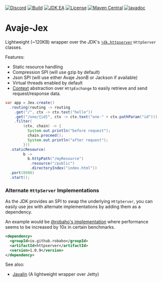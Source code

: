 [![Discord](https://img.shields.io/discord/1074074312421683250?color=%237289da&label=discord)](https://discord.gg/Qcqf9R27BR)
[![Build](https://github.com/avaje/avaje-jex/actions/workflows/build.yml/badge.svg)](https://github.com/avaje/avaje-jex/actions/workflows/build.yml)
[![JDK EA](https://github.com/avaje/avaje-jex/actions/workflows/jdk-ea.yml/badge.svg)](https://github.com/avaje/avaje-jex/actions/workflows/jdk-ea.yml)
[![License](https://img.shields.io/badge/License-Apache%202.0-blue.svg)](https://github.com/avaje/avaje-jex/blob/master/LICENSE)
[![Maven Central](https://img.shields.io/maven-central/v/io.avaje/avaje-jex.svg?label=Maven%20Central)](https://mvnrepository.com/artifact/io.avaje/avaje-jex)
[![javadoc](https://javadoc.io/badge2/io.avaje/avaje-jex/javadoc.svg?color=purple)](https://javadoc.io/doc/io.avaje/avaje-jex)

# Avaje-Jex

Lightweight (~120KB) wrapper over the JDK's [`jdk.httpserver`](https://docs.oracle.com/en/java/javase/23/docs/api/jdk.httpserver/module-summary.html) `HttpServer` classes.

Features:

- Static resource handling
- Compression SPI (will use gzip by default)
- Json SPI (will use either Avaje JsonB or Jackson if available)
- Virtual threads enabled by default
- [Context](https://javadoc.io/doc/io.avaje/avaje-jex/latest/io.avaje.jex/io/avaje/jex/Context.html) abstraction over `HttpExchange` to easily retrieve and send request/response data.

```java
var app = Jex.create()
  .routing(routing -> routing
    .get("/", ctx -> ctx.text("hello"))
    .get("/one/{id}", ctx -> ctx.text("one-" + ctx.pathParam("id")))
    .filter(
        (ctx, chain) -> {
          System.out.println("before request");
          chain.proceed();
          System.out.println("after request");
        }))
  .staticResource(
        b ->
          b.httpPath("/myResource")
           .resource("/public")
           .directoryIndex("index.html"))
  .port(8080)
  .start();
```

### Alternate `HttpServer` Implementations

As the JDK provides an SPI to swap the underlying `HttpServer`, you can easily use jex with alternate implementations by adding them as a dependency.

An example would be [@robaho's implementation](https://github.com/robaho/httpserver?tab=readme-ov-file#performance) where performance seems to be increased by 10x in certain benchmarks.

```xml
<dependency>
  <groupId>io.github.robaho</groupId>
  <artifactId>httpserver</artifactId>
  <version>1.0.9</version>
</dependency>
```

See also:

- [Javalin](https://github.com/javalin/javalin) (A lightweight wrapper over Jetty)
